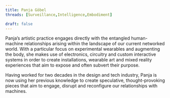 ```yaml
---
title: Panja Göbel
threads: [Surveillance,Intelligence,Embodiment]

draft: false
---
```


Panja’s artistic practice engages directly with the entangled human-machine relationships arising within the landscape of our current networked world. With a particular focus on experimental wearables and augmenting the body, she makes use of electronics, circuitry and custom interactive systems in order to create installations, wearable art and mixed reality experiences that aim to expose and often subvert their purpose.
 
Having worked for two decades in the design and tech industry, Panja is now using her previous knowledge to create speculative, thought-provoking pieces that aim to engage, disrupt and reconfigure our relationships with machines.